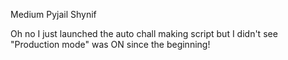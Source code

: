 Medium Pyjail Shynif

Oh no I just launched the auto chall making script but I didn't see "Production mode" was ON since the beginning!
